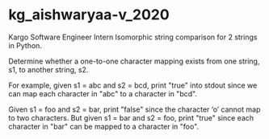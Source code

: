 # kg_aishwaryaa-v_2020
Kargo Software Engineer Intern
Isomorphic string comparison for 2 strings in Python.

Determine whether a one-to-one character mapping exists from one string, s1, to another string,
s2.

For example, given s1 = abc and s2 = bcd, print "true" into stdout since we can map each
character in "abc" to a character in "bcd".

Given s1 = foo and s2 = bar, print "false" since the character ‘o’ cannot map to two characters.
But given s1 = bar and s2 = foo, print "true" since each character in "bar" can be mapped to a
character in "foo".
